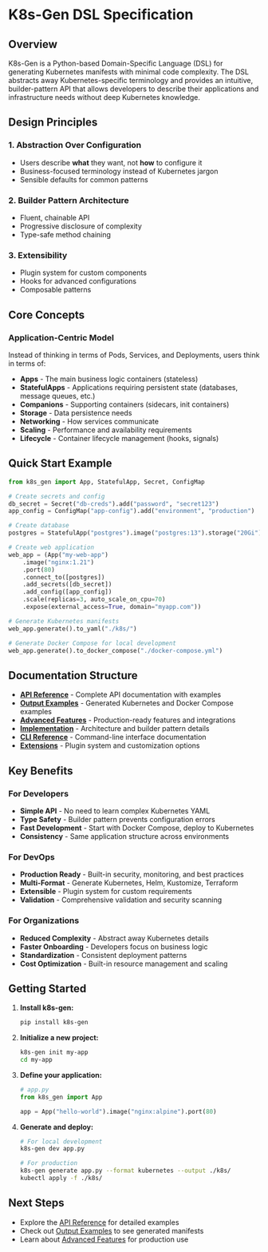 # K8s-Gen DSL Specification

## Overview

K8s-Gen is a Python-based Domain-Specific Language (DSL) for generating Kubernetes manifests with minimal code complexity. The DSL abstracts away Kubernetes-specific terminology and provides an intuitive, builder-pattern API that allows developers to describe their applications and infrastructure needs without deep Kubernetes knowledge.

## Design Principles

### 1. Abstraction Over Configuration
- Users describe **what** they want, not **how** to configure it
- Business-focused terminology instead of Kubernetes jargon
- Sensible defaults for common patterns

### 2. Builder Pattern Architecture
- Fluent, chainable API
- Progressive disclosure of complexity
- Type-safe method chaining

### 3. Extensibility
- Plugin system for custom components
- Hooks for advanced configurations
- Composable patterns

## Core Concepts

### Application-Centric Model

Instead of thinking in terms of Pods, Services, and Deployments, users think in terms of:

- **Apps** - The main business logic containers (stateless)
- **StatefulApps** - Applications requiring persistent state (databases, message queues, etc.)
- **Companions** - Supporting containers (sidecars, init containers)
- **Storage** - Data persistence needs
- **Networking** - How services communicate
- **Scaling** - Performance and availability requirements
- **Lifecycle** - Container lifecycle management (hooks, signals)

## Quick Start Example

```python
from k8s_gen import App, StatefulApp, Secret, ConfigMap

# Create secrets and config
db_secret = Secret("db-creds").add("password", "secret123")
app_config = ConfigMap("app-config").add("environment", "production")

# Create database
postgres = StatefulApp("postgres").image("postgres:13").storage("20Gi")

# Create web application
web_app = (App("my-web-app")
    .image("nginx:1.21")
    .port(80)
    .connect_to([postgres])
    .add_secrets([db_secret])
    .add_config([app_config])
    .scale(replicas=3, auto_scale_on_cpu=70)
    .expose(external_access=True, domain="myapp.com"))

# Generate Kubernetes manifests
web_app.generate().to_yaml("./k8s/")

# Generate Docker Compose for local development
web_app.generate().to_docker_compose("./docker-compose.yml")
```

## Documentation Structure

- **[API Reference](./api-reference.md)** - Complete API documentation with examples
- **[Output Examples](./output-examples.md)** - Generated Kubernetes and Docker Compose examples  
- **[Advanced Features](./advanced-features.md)** - Production-ready features and integrations
- **[Implementation](./implementation.md)** - Architecture and builder pattern details
- **[CLI Reference](./cli.md)** - Command-line interface documentation
- **[Extensions](./extensions.md)** - Plugin system and customization options

## Key Benefits

### For Developers
- **Simple API** - No need to learn complex Kubernetes YAML
- **Type Safety** - Builder pattern prevents configuration errors
- **Fast Development** - Start with Docker Compose, deploy to Kubernetes
- **Consistency** - Same application structure across environments

### For DevOps
- **Production Ready** - Built-in security, monitoring, and best practices
- **Multi-Format** - Generate Kubernetes, Helm, Kustomize, Terraform
- **Extensible** - Plugin system for custom requirements
- **Validation** - Comprehensive validation and security scanning

### For Organizations
- **Reduced Complexity** - Abstract away Kubernetes details
- **Faster Onboarding** - Developers focus on business logic
- **Standardization** - Consistent deployment patterns
- **Cost Optimization** - Built-in resource management and scaling

## Getting Started

1. **Install k8s-gen:**
   ```bash
   pip install k8s-gen
   ```

2. **Initialize a new project:**
   ```bash
   k8s-gen init my-app
   cd my-app
   ```

3. **Define your application:**
   ```python
   # app.py
   from k8s_gen import App
   
   app = App("hello-world").image("nginx:alpine").port(80)
   ```

4. **Generate and deploy:**
   ```bash
   # For local development
   k8s-gen dev app.py
   
   # For production
   k8s-gen generate app.py --format kubernetes --output ./k8s/
   kubectl apply -f ./k8s/
   ```

## Next Steps

- Explore the [API Reference](./api-reference.md) for detailed examples
- Check out [Output Examples](./output-examples.md) to see generated manifests
- Learn about [Advanced Features](./advanced-features.md) for production use 